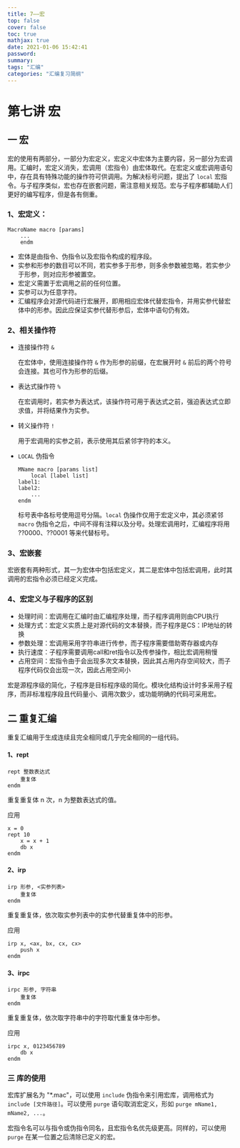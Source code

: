 ```yaml
---
title: 7——宏
top: false
cover: false
toc: true
mathjax: true
date: 2021-01-06 15:42:41
password:
summary:
tags: "汇编"
categories: "汇编复习简纲"
---
```


# 第七讲 宏

## 一 宏

宏的使用有两部分，一部分为宏定义，宏定义中宏体为主要内容，另一部分为宏调用。汇编时，宏定义消失，宏调用（宏指令）由宏体取代。在宏定义或宏调用语句中，存在具有特殊功能的操作符可供调用。为解决标号问题，提出了 `local` 宏指令。与子程序类似，宏也存在嵌套问题，需注意相关规范。宏与子程序都辅助人们更好的编写程序，但是各有侧重。

### 1、宏定义：

```assembly
MacroName macro [params]
	...
	endm
```

* 宏体是由指令、伪指令以及宏指令构成的程序段。
* 实参和形参的数目可以不同，若实参多于形参，则多余参数被忽略，若实参少于形参，则对应形参被置空。
* 宏定义需置于宏调用之前的任何位置。
* 实参可以为任意字符。
* 汇编程序会对源代码进行宏展开，即用相应宏体代替宏指令，并用实参代替宏体中的形参。因此应保证实参代替形参后，宏体中语句仍有效。

### 2、相关操作符

* 连接操作符 `&`

    在宏体中，使用连接操作符 `&` 作为形参的前缀，在宏展开时 `&` 前后的两个符号会连接。其也可作为形参的后缀。

* 表达式操作符 `%`

    在宏调用时，若实参为表达式，该操作符可用于表达式之前，强迫表达式立即求值，并将结果作为实参。

* 转义操作符 `!`

    用于宏调用的实参之前，表示使用其后紧邻字符的本义。

* `LOCAL` 伪指令

    ```assembly
    MName macro [params list]
    	local [label list]
    label1:
    label2:
    	...
    endm
    ```

    标号表中各标号使用逗号分隔。`local` 伪操作仅用于宏定义中，其必须紧邻 `macro` 伪指令之后，中间不得有注释以及分号。处理宏调用时，汇编程序将用 ??0000、??0001 等来代替标号。

    

### 3、宏嵌套

宏嵌套有两种形式，其一为宏体中包括宏定义，其二是宏体中包括宏调用，此时其调用的宏指令必须已经定义完成。

### 4、宏定义与子程序的区别

* 处理时间：宏调用在汇编时由汇编程序处理，而子程序调用则由CPU执行
* 处理方式：宏定义实质上是对源代码的文本替换，而子程序是CS：IP地址的转换
* 参数处理：宏调用采用字符串进行传参，而子程序需要借助寄存器或内存
* 执行速度：子程序需要调用call和ret指令以及传参操作，相比宏调用稍慢
* 占用空间：宏指令由于会出现多次文本替换，因此其占用内存空间较大，而子程序代码仅会出现一次，因此占用空间小

宏是源程序级的简化，子程序是目标程序级的简化。模块化结构设计时多采用子程序，而非标准程序段且代码量小、调用次数少，或功能明确的代码可采用宏。

## 二 重复汇编

重复汇编用于生成连续且完全相同或几乎完全相同的一组代码。

#### 1、rept

```assembly
rept 整数表达式
	重复体
endm
```

重复重复体 n 次，n 为整数表达式的值。

应用

```assembly
x = 0
rept 10
	x = x + 1
	db x
endm
```

#### 2、irp

```assembly
irp 形参, <实参列表>
	重复体
endm
```

重复重复体，依次取实参列表中的实参代替重复体中的形参。

应用

```assembly
irp x, <ax, bx, cx, cx>
	push x
endm
```

#### 3、irpc

```assembly
irpc 形参, 字符串
	重复体
endm
```

重复重复体，依次取字符串中的字符取代重复体中形参。

应用

```assembly
irpc x, 0123456789
	db x
endm
```

### 三 库的使用

宏库扩展名为 "\*.mac"，可以使用 `include` 伪指令来引用宏库，调用格式为 `include [文件路径]`。可以使用 `purge` 语句取消宏定义，形如 `purge mName1, mName2, ...`。

宏指令名可以与指令或伪指令同名，且宏指令名优先级更高。同样的，可以使用 `purge` 在某一位置之后清除已定义的宏。
